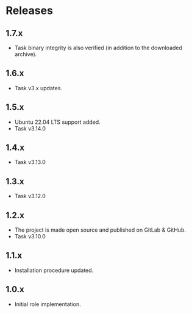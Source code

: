 # Releases

## 1.7.x

- Task binary integrity is also verified (in addition to the downloaded archive).

## 1.6.x

- Task v3.x updates.

## 1.5.x

- Ubuntu 22.04 LTS support added.
- Task v3.14.0

## 1.4.x

- Task v3.13.0

## 1.3.x

- Task v3.12.0

## 1.2.x

- The project is made open source and published on GitLab & GitHub.
- Task v3.10.0

## 1.1.x

- Installation procedure updated.

## 1.0.x

- Initial role implementation.
